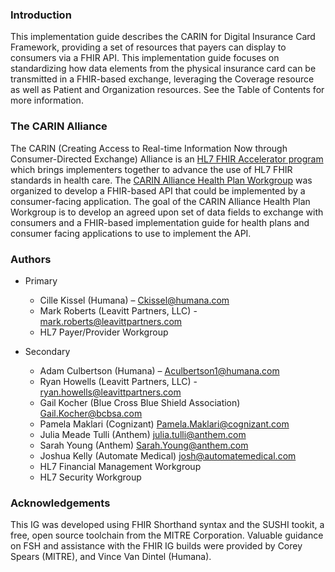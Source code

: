 <a name="introduction"> </a>
### Introduction

This implementation guide describes the CARIN for Digital Insurance Card Framework, providing a set of resources that payers can display to consumers via a FHIR API. This implementation guide focuses on standardizing how data elements from the physical insurance card can be transmitted in a FHIR-based exchange, leveraging the Coverage resource as well as Patient and Organization resources. See the Table of Contents for more information.

<a name="the-carin-alliance"></a>
### The CARIN Alliance
The CARIN (Creating Access to Real-time Information Now through Consumer-Directed Exchange) Alliance is an [HL7 FHIR Accelerator program](http://www.hl7.org/about/fhir-accelerator/index.cfm) which brings implementers together to advance the use of HL7 FHIR standards in health care. The [CARIN Alliance Health Plan Workgroup](https://www.carinalliance.com/our-work/health-plan/) was organized to develop a FHIR-based API that could be implemented by a consumer-facing application. The goal of the CARIN Alliance Health Plan Workgroup is to develop an agreed upon set of data fields to exchange with consumers and a FHIR-based implementation guide for health plans and consumer facing applications to use to implement the API.

<a name="authors"> </a>
### Authors

* Primary
    * Cille Kissel (Humana) – [Ckissel@humana.com](mailto:Ckissel@humana.com)
    * Mark Roberts (Leavitt Partners, LLC) - [mark.roberts@leavittpartners.com](mailto:mark.roberts@leavittpartners.com)
    * HL7 Payer/Provider Workgroup

* Secondary
    * Adam Culbertson (Humana) – [Aculbertson1@humana.com](mailto:Aculbertson1@humana.com)
    * Ryan Howells (Leavitt Partners, LLC) - [ryan.howells@leavittpartners.com](mailto:ryan.howells@leavittpartners.com)
    * Gail Kocher (Blue Cross Blue Shield Association) [Gail.Kocher@bcbsa.com](mailto:Gail.Kocher@bcbsa.com)
    * Pamela Maklari (Cognizant) [Pamela.Maklari@cognizant.com](mailto:Pamela.Maklari@cognizant.com)
    * Julia Meade Tulli (Anthem) [julia.tulli@anthem.com](mailto:julia.tulli@anthem.com)
    * Sarah Young (Anthem) [Sarah.Young@anthem.com](mailto:Sarah.Young@anthem.com)
    * Joshua Kelly (Automate Medical) [josh@automatemedical.com](mailto:josh@automatemedical.com)
    * HL7 Financial Management Workgroup
    * HL7 Security Workgroup 


### Acknowledgements
This IG was developed using FHIR Shorthand syntax and the SUSHI tookit, a free, open source toolchain from the MITRE Corporation. Valuable guidance on FSH and assistance with the FHIR IG builds were provided by Corey Spears (MITRE), and Vince Van Dintel (Humana). 


